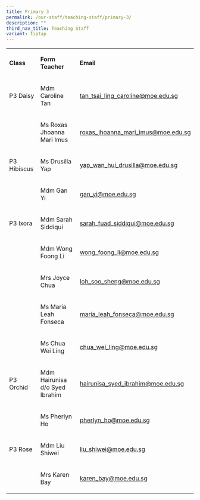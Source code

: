 ```yaml
---
title: Primary 3
permalink: /our-staff/teaching-staff/primary-3/
description: ""
third_nav_title: Teaching Staff
variant: tiptap
---
```

<table style="minWidth: 75px">
<colgroup>
<col>
<col>
<col>
</colgroup>
<tbody>
<tr>
<td rowspan="1" colspan="1">
<p><strong>Class</strong>
</p>
</td>
<td rowspan="1" colspan="1">
<p><strong>Form Teacher</strong>
</p>
</td>
<td rowspan="1" colspan="1">
<p><strong>Email</strong>
</p>
</td>
</tr>
<tr>
<td rowspan="1" colspan="1">
<p>P3 Daisy</p>
</td>
<td rowspan="1" colspan="1">
<p>Mdm Caroline Tan</p>
</td>
<td rowspan="1" colspan="1">
<p><a href="mailto:tan_tsai_ling_caroline@moe.edu.sg" rel="noopener noreferrer nofollow" target="_blank">tan_tsai_ling_caroline@moe.edu.sg</a>
</p>
</td>
</tr>
<tr>
<td rowspan="1" colspan="1">
<p></p>
</td>
<td rowspan="1" colspan="1">
<p>Ms Roxas Jhoanna Mari Imus</p>
</td>
<td rowspan="1" colspan="1">
<p><a href="mailto:roxas_jhoanna_mari_imus@moe.edu.sg" rel="noopener noreferrer nofollow" target="_blank">roxas_jhoanna_mari_imus@moe.edu.sg</a>
</p>
</td>
</tr>
<tr>
<td rowspan="1" colspan="1">
<p>P3 Hibiscus</p>
</td>
<td rowspan="1" colspan="1">
<p>Ms Drusilla Yap</p>
</td>
<td rowspan="1" colspan="1">
<p><a href="mailto:yap_wan_hui_drusilla@moe.edu.sg" rel="noopener noreferrer nofollow" target="_blank">yap_wan_hui_drusilla@moe.edu.sg</a>
</p>
</td>
</tr>
<tr>
<td rowspan="1" colspan="1">
<p></p>
</td>
<td rowspan="1" colspan="1">
<p>Mdm Gan Yi</p>
</td>
<td rowspan="1" colspan="1">
<p><a href="mailto:gan_yi@moe.edu.sg" rel="noopener noreferrer nofollow" target="_blank">gan_yi@moe.edu.sg</a>
</p>
</td>
</tr>
<tr>
<td rowspan="1" colspan="1">
<p>P3 Ixora</p>
</td>
<td rowspan="1" colspan="1">
<p>Mdm Sarah Siddiqui</p>
</td>
<td rowspan="1" colspan="1">
<p><a href="mailto:sarah_fuad_siddiqui@moe.edu.sg" rel="noopener noreferrer nofollow" target="_blank">sarah_fuad_siddiqui@moe.edu.sg</a>
</p>
</td>
</tr>
<tr>
<td rowspan="1" colspan="1">
<p></p>
</td>
<td rowspan="1" colspan="1">
<p>Mdm Wong Foong Li</p>
</td>
<td rowspan="1" colspan="1">
<p><a href="mailto:wong_foong_li@moe.edu.sg" rel="noopener noreferrer nofollow" target="_blank">wong_foong_li@moe.edu.sg</a>
</p>
</td>
</tr>
<tr>
<td rowspan="1" colspan="1">
<p></p>
</td>
<td rowspan="1" colspan="1">
<p>Mrs Joyce Chua</p>
</td>
<td rowspan="1" colspan="1">
<p><a href="mailto:loh_soo_sheng@moe.edu.sg" rel="noopener noreferrer nofollow" target="_blank">loh_soo_sheng@moe.edu.sg</a>
</p>
</td>
</tr>
<tr>
<td rowspan="1" colspan="1">
<p></p>
</td>
<td rowspan="1" colspan="1">
<p>Ms Maria Leah Fonseca</p>
</td>
<td rowspan="1" colspan="1">
<p><a href="mailto:maria_leah_fonseca@moe.edu.sg" rel="noopener noreferrer nofollow" target="_blank">maria_leah_fonseca@moe.edu.sg</a>
</p>
</td>
</tr>
<tr>
<td rowspan="1" colspan="1">
<p></p>
</td>
<td rowspan="1" colspan="1">
<p>Ms Chua Wei Ling</p>
</td>
<td rowspan="1" colspan="1">
<p><a href="mailto:chua_wei_ling@moe.edu.sg" rel="noopener noreferrer nofollow" target="_blank"><u>chua_wei_ling@moe.edu.sg</u></a>
</p>
</td>
</tr>
<tr>
<td rowspan="1" colspan="1">
<p>P3 Orchid</p>
</td>
<td rowspan="1" colspan="1">
<p>Mdm Hairunisa d/o Syed Ibrahim</p>
</td>
<td rowspan="1" colspan="1">
<p><a href="mailto:hairunisa_syed_ibrahim@moe.edu.sg" rel="noopener noreferrer nofollow" target="_blank">hairunisa_syed_ibrahim@moe.edu.sg</a>
</p>
</td>
</tr>
<tr>
<td rowspan="1" colspan="1">
<p></p>
</td>
<td rowspan="1" colspan="1">
<p>Ms Pherlyn Ho</p>
</td>
<td rowspan="1" colspan="1">
<p><a href="mailto:pherlyn_ho@moe.edu.sg" rel="noopener noreferrer nofollow" target="_blank">pherlyn_ho@moe.edu.sg</a>
</p>
</td>
</tr>
<tr>
<td rowspan="1" colspan="1">
<p>P3 Rose</p>
</td>
<td rowspan="1" colspan="1">
<p>Mdm Liu Shiwei</p>
</td>
<td rowspan="1" colspan="1">
<p><a href="mailto:liu_shiwei@moe.edu.sg" rel="noopener noreferrer nofollow" target="_blank">liu_shiwei@moe.edu.sg</a>
</p>
</td>
</tr>
<tr>
<td rowspan="1" colspan="1">
<p></p>
</td>
<td rowspan="1" colspan="1">
<p>Mrs Karen Bay</p>
</td>
<td rowspan="1" colspan="1">
<p><a href="mailto:karen_bay@moe.edu.sg" rel="noopener noreferrer nofollow" target="_blank">karen_bay@moe.edu.sg</a>
</p>
</td>
</tr>
</tbody>
</table>
<p></p>